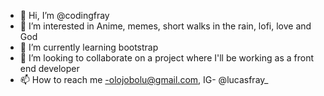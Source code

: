 - 👋 Hi, I’m @codingfray
- 👀 I’m interested in Anime, memes, short walks in the rain, lofi, love and God
- 🌱 I’m currently learning bootstrap
- 💞️ I’m looking to collaborate on a project where I'll be working as a front end developer
- 📫 How to reach me -olojobolu@gmail.com, IG- @lucasfray_

<!---
codingfray/codingfray is a ✨ special ✨ repository because its `README.md` (this file) appears on your GitHub profile.
You can click the Preview link to take a look at your changes.
--->
